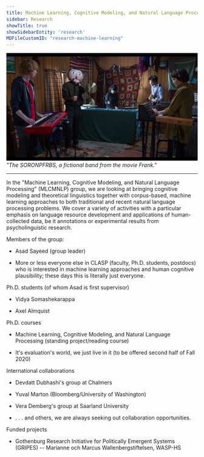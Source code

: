 ```yaml
---
title: Machine Learning, Cognitive Modeling, and Natural Language Processing Group (MLCMNLP)
sidebar: Research
showTitle: true
showSidebarEntity: 'research'
MDFileCustomID: "research-machine-learning"
---
```

![The SORONPFRBS](./pics/the-SORONPFRBS,-a-fictional-band-from-the-movie-Frank-(2014).jpg)
*"The SORONPFRBS, a fictional band from the movie Frank."*

---
In the "Machine Learning, Cognitive Modeling, and Natural Language Processing" (MLCMNLP) group, we are looking at bringing cognitive modeling and theoretical linguistics together with corpus-based, machine learning approaches to both traditional and recent natural language processing problems.  We cover a variety of activities with a particular emphasis on language resource development and applications of human-collected data, be it annotations or experimental results from psycholinguistic research.

 
Members of the group:

* Asad Sayeed (group leader)

* More or less everyone else in CLASP (faculty, Ph.D. students, postdocs) who is interested in machine learning approaches and human cognitive plausibility; these days this is literally just everyone.


Ph.D. students (of whom Asad is first supervisor)

* Vidya Somashekarappa

* Axel Almquist

 
Ph.D. courses

* Machine Learning, Cognitive Modeling, and Natural Language Processing (standing project/reading course)

* It's evaluation's world, we just live in it (to be offered second half of Fall 2020)


International collaborations

* Devdatt Dubhashi's group at Chalmers

* Yuval Marton (Bloomberg/University of Washington)

* Vera Demberg's group at Saarland University

* . . . and others, we are always seeking out collaboration opportunities.


Funded projects
 * Gothenburg Research Initiative for Politically Emergent Systems (GRIPES) -- Marianne och Marcus Wallenbergstiftelsen, WASP-HS
